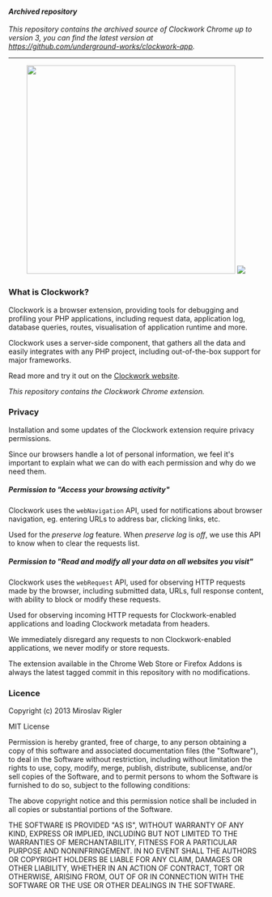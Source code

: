 #### *Archived repository*

*This repository contains the archived source of Clockwork Chrome up to version 3, you can find the latest version at https://github.com/underground-works/clockwork-app.*

---

<p align="center">
	<img width="412px" src="https://underground.works/clockwork/images/github/title.png">
	<img src="https://underground.works/clockwork/images/github/clockwork-intro.png">
</p>


### What is Clockwork?

Clockwork is a browser extension, providing tools for debugging and profiling your PHP applications, including request data, application log, database queries, routes, visualisation of application runtime and more.

Clockwork uses a server-side component, that gathers all the data and easily integrates with any PHP project, including out-of-the-box support for major frameworks.

Read more and try it out on the [Clockwork website](https://underground.works/clockwork).

*This repository contains the Clockwork Chrome extension.*

### Privacy

Installation and some updates of the Clockwork extension require privacy permissions.

Since our browsers handle a lot of personal information, we feel it's important to explain what we can do with each permission and why do we need them.

##### Permission to "Access your browsing activity"

Clockwork uses the `webNavigation` API, used for notifications about browser navigation, eg. entering URLs to address bar, clicking links, etc.

Used for the *preserve log* feature. When *preserve log* is *off*, we use this API to know when to clear the requests list.

##### Permission to "Read and modify all your data on all websites you visit"

Clockwork uses the `webRequest` API, used for observing HTTP requests made by the browser, including submitted data, URLs, full response content, with ability to block or modify these requests.

Used for observing incoming HTTP requests for Clockwork-enabled applications and loading Clockwork metadata from headers.

We immediately disregard any requests to non Clockwork-enabled applications, we never modify or store requests.

The extension available in the Chrome Web Store or Firefox Addons is always the latest tagged commit in this repository with no modifications.

### Licence

Copyright (c) 2013 Miroslav Rigler

MIT License

Permission is hereby granted, free of charge, to any person obtaining
a copy of this software and associated documentation files (the
"Software"), to deal in the Software without restriction, including
without limitation the rights to use, copy, modify, merge, publish,
distribute, sublicense, and/or sell copies of the Software, and to
permit persons to whom the Software is furnished to do so, subject to
the following conditions:

The above copyright notice and this permission notice shall be
included in all copies or substantial portions of the Software.

THE SOFTWARE IS PROVIDED "AS IS", WITHOUT WARRANTY OF ANY KIND,
EXPRESS OR IMPLIED, INCLUDING BUT NOT LIMITED TO THE WARRANTIES OF
MERCHANTABILITY, FITNESS FOR A PARTICULAR PURPOSE AND
NONINFRINGEMENT. IN NO EVENT SHALL THE AUTHORS OR COPYRIGHT HOLDERS BE
LIABLE FOR ANY CLAIM, DAMAGES OR OTHER LIABILITY, WHETHER IN AN ACTION
OF CONTRACT, TORT OR OTHERWISE, ARISING FROM, OUT OF OR IN CONNECTION
WITH THE SOFTWARE OR THE USE OR OTHER DEALINGS IN THE SOFTWARE.
